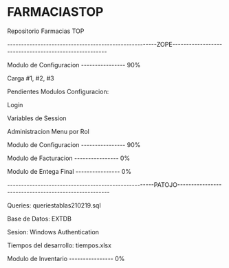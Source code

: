 # FARMACIASTOP
Repositorio Farmacias TOP

------------------------------------------------------ZOPE------------------------------------------------------

Modulo de Configuracion ---------------- 90%

Carga #1, #2, #3 


Pendientes Modulos Configuracion:

Login

Variables de Session

Administracion Menu por Rol





Modulo de Configuracion ---------------- 90%

Modulo de Facturacion   ---------------- 0%

Modulo de Entega Final  ---------------- 0%



-----------------------------------------------------PATOJO-----------------------------------------------------


Queries: queriestablas210219.sql

Base de Datos: EXTDB

Sesion: Windows Authentication

Tiempos del desarrollo: tiempos.xlsx




Modulo de Inventario   ---------------- 0%

